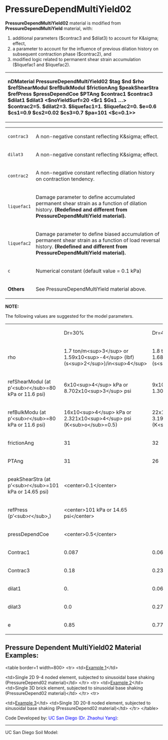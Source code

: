 # PressureDependMultiYield02

<p><strong>PressureDependMultiYield02</strong> material is modified from
<strong>PressureDependMultiYield</strong> material, with:</p>
<ol>
<li>additional parameters ($contrac3 and $dilat3) to account for
K&amp;sigma; effect,</li>
<li>a parameter to account for the influence of previous dilation
history on subsequent contraction phase ($contrac2), and</li>
<li>modified logic related to permanent shear strain accumulation
($liquefac1 and $liquefac2).</li>
</ol>
<table>
<tbody>
<tr class="odd">
<td><p><strong>nDMaterial PressureDependMultiYield02 $tag $nd $rho
$refShearModul $refBulkModul $frictionAng $peakShearStra $refPress
$pressDependCoe $PTAng $contrac1 $contrac3 $dilat1 $dilat3
&lt;$noYieldSurf=20 &lt;$r1 $Gs1 …&gt; $contrac2=5. $dilat2=3.
$liquefac1=1. $liquefac2=0. $e=0.6 $cs1=0.9 $cs2=0.02 $cs3=0.7 $pa=101
&lt;$c=0.1&gt;&gt;</strong></p></td>
</tr>
</tbody>
</table>
<table>
<tbody>
<tr class="odd">
<td><p><code class="parameter-table-variable">contrac3</code></p></td>
<td><p>A non-negative constant reflecting K&amp;sigma; effect.</p></td>
</tr>
<tr class="even">
<td><p><code class="parameter-table-variable">dilat3</code></p></td>
<td><p>A non-negative constant reflecting K&amp;sigma; effect.</p></td>
</tr>
<tr class="odd">
<td><p><code class="parameter-table-variable">contrac2</code></p></td>
<td><p>A non-negative constant reflecting dilation history on
contraction tendency.</p></td>
</tr>
<tr class="even">
<td><p><code class="parameter-table-variable">liquefac1</code></p></td>
<td><p>Damage parameter to define accumulated permanent shear strain as
a function of dilation history. <strong>(Redefined and different from
PressureDependMultiYield material).</strong></p></td>
</tr>
<tr class="odd">
<td><p><code class="parameter-table-variable">liquefac2</code></p></td>
<td><p>Damage parameter to define biased accumulation of permanent shear
strain as a function of load reversal history. <strong>(Redefined and
different from PressureDependMultiYield material).</strong></p></td>
</tr>
<tr class="even">
<td><code class="parameter-table-variable">c</code></td>
<td><p>Numerical constant (default value = 0.1 kPa)</p></td>
</tr>
<tr class="odd">
<td><p><strong>Others</strong></p></td>
<td><p>See PressureDependMultiYield material above.</p></td>
</tr>
</tbody>
</table>
<p><strong>NOTE:</strong></p>
<p>The following values are suggested for the model parameters.</p>
<table>
<tbody>
<tr class="odd">
<td></td>
<td><p>Dr=30%</p></td>
<td><p>Dr=40%</p></td>
<td><p>Dr=50%</p></td>
<td><p>Dr=60%</p></td>
<td><p>Dr=75%</p></td>
</tr>
<tr class="even">
<td><p>rho</p></td>
<td><p>1.7 ton/m&lt;sup&gt;3&lt;/sup&gt; or
1.59x10&lt;sup&gt;-4&lt;/sup&gt;
(lbf)(s&lt;sup&gt;2&lt;/sup&gt;)/in&lt;sup&gt;4&lt;/sup&gt;</p></td>
<td><p>1.8 ton/m&lt;sup&gt;3&lt;/sup&gt; or
1.685x10&lt;sup&gt;-4&lt;/sup&gt;
(lbf)(s&lt;sup&gt;2&lt;/sup&gt;)/in&lt;sup&gt;4&lt;/sup&gt;</p></td>
<td><p>1.9 ton/m&lt;sup&gt;3&lt;/sup&gt; or
1.778x10&lt;sup&gt;-4&lt;/sup&gt;
(lbf)(s&lt;sup&gt;2&lt;/sup&gt;)/in&lt;sup&gt;4&lt;/sup&gt;</p></td>
<td><p>2.0 ton/m&lt;sup&gt;3&lt;/sup&gt; or
1.872x10&lt;sup&gt;-4&lt;/sup&gt;
(lbf)(s&lt;sup&gt;2&lt;/sup&gt;)/in&lt;sup&gt;4&lt;/sup&gt;</p></td>
<td><p>2.1 ton/m&lt;sup&gt;3&lt;/sup&gt; or
1.965x10&lt;sup&gt;-4&lt;/sup&gt;
(lbf)(s&lt;sup&gt;2&lt;/sup&gt;)/in&lt;sup&gt;4&lt;/sup&gt;</p></td>
</tr>
<tr class="odd">
<td><p>refShearModul (at p’&lt;sub&gt;r&lt;/sub&gt;=80 kPa or 11.6
psi)</p></td>
<td><p>6x10&lt;sup&gt;4&lt;/sup&gt; kPa or
8.702x10&lt;sup&gt;3&lt;/sup&gt; psi</p></td>
<td><p>9x10&lt;sup&gt;4&lt;/sup&gt; kPa or
1.305x10&lt;sup&gt;4&lt;/sup&gt; psi</p></td>
<td><p>10x10&lt;sup&gt;4&lt;/sup&gt; kPa or
1.45x10&lt;sup&gt;4&lt;/sup&gt; psi</p></td>
<td><p>11x10&lt;sup&gt;4&lt;/sup&gt; kPa or
1.595x10&lt;sup&gt;4&lt;/sup&gt; psi</p></td>
<td><p>13x10&lt;sup&gt;4&lt;/sup&gt; kPa or
1.885x10&lt;sup&gt;4&lt;/sup&gt; psi</p></td>
</tr>
<tr class="even">
<td><p>refBulkModu (at p’&lt;sub&gt;r&lt;/sub&gt;=80 kPa or 11.6
psi)</p></td>
<td><p>16x10&lt;sup&gt;4&lt;/sup&gt; kPa or
2.321x10&lt;sup&gt;4&lt;/sup&gt; psi
(K&lt;sub&gt;o&lt;/sub&gt;=0.5)</p></td>
<td><p>22x10&lt;sup&gt;4&lt;/sup&gt; kPa or
3.191x10&lt;sup&gt;4&lt;/sup&gt; psi
(K&lt;sub&gt;o&lt;/sub&gt;=0.47)</p></td>
<td><p>23.3x10&lt;sup&gt;4&lt;/sup&gt; kPa or
3.379x10&lt;sup&gt;4&lt;/sup&gt; psi
(K&lt;sub&gt;o&lt;/sub&gt;=0.45)</p></td>
<td><p>24x10&lt;sup&gt;4&lt;/sup&gt; kPa or
3.481x10&lt;sup&gt;4&lt;/sup&gt; psi
(K&lt;sub&gt;o&lt;/sub&gt;=0.43)</p></td>
<td><p>26x10&lt;sup&gt;4&lt;/sup&gt; kPa or
3.771x10&lt;sup&gt;4&lt;/sup&gt; psi
(K&lt;sub&gt;o&lt;/sub&gt;=0.4)</p></td>
</tr>
<tr class="odd">
<td><p>frictionAng</p></td>
<td><p>31</p></td>
<td><p>32</p></td>
<td><p>33.5</p></td>
<td><p>35</p></td>
<td><p>36.5</p></td>
</tr>
<tr class="even">
<td><p>PTAng</p></td>
<td><p>31</p></td>
<td><p>26</p></td>
<td><p>25.5</p></td>
<td><p>26</p></td>
<td><p>26</p></td>
</tr>
<tr class="odd">
<td><p>peakShearStra (at p’&lt;sub&gt;r&lt;/sub&gt;=101 kPa or 14.65
psi)</p></td>
<td><p>&lt;center&gt;0.1&lt;/center&gt;</p></td>
<td></td>
<td></td>
<td></td>
<td></td>
</tr>
<tr class="even">
<td><p>refPress (p’&lt;sub&gt;r&lt;/sub&gt;,)</p></td>
<td><p>&lt;center&gt;101 kPa or 14.65 psi&lt;/center&gt;</p></td>
<td></td>
<td></td>
<td></td>
<td></td>
</tr>
<tr class="odd">
<td><p>pressDependCoe</p></td>
<td><p>&lt;center&gt;0.5&lt;/center&gt;</p></td>
<td></td>
<td></td>
<td></td>
<td></td>
</tr>
<tr class="even">
<td><p>Contrac1</p></td>
<td><p>0.087</p></td>
<td><p>0.067</p></td>
<td><p>0.045</p></td>
<td><p>0.028</p></td>
<td><p>0.013</p></td>
</tr>
<tr class="odd">
<td><p>Contrac3</p></td>
<td><p>0.18</p></td>
<td><p>0.23</p></td>
<td><p>0.15</p></td>
<td><p>0.05</p></td>
<td><p>0.0</p></td>
</tr>
<tr class="even">
<td><p>dilat1</p></td>
<td><p>0.</p></td>
<td><p>0.06</p></td>
<td><p>0.06</p></td>
<td><p>0.1</p></td>
<td><p>0.3</p></td>
</tr>
<tr class="odd">
<td><p>dilat3</p></td>
<td><p>0.0</p></td>
<td><p>0.27</p></td>
<td><p>0.15</p></td>
<td><p>0.05</p></td>
<td><p>0.0</p></td>
</tr>
<tr class="even">
<td><p>e</p></td>
<td><p>0.85</p></td>
<td><p>0.77</p></td>
<td><p>0.7</p></td>
<td><p>0.65</p></td>
<td><p>0.55</p></td>
</tr>
</tbody>
</table>
<h2
id="pressure_dependent_multiyield02_material_examples"><strong>Pressure
Dependent MultiYield02 Material Examples:</strong></h2>
<p>&lt;table border=1 width=800&gt; &lt;tr&gt; &lt;td&gt;<a
href="PressureDependMultiYield02-Example_1" title="wikilink">Example
1</a>&lt;/td&gt;</p>
<p>&lt;td&gt;Single 2D 9-4 noded element, subjected to sinusoidal base
shaking (PressureDepend02 material)&lt;/td&gt; &lt;/tr&gt; &lt;tr&gt;
&lt;td&gt;<a href="PressureDependMultiYield02-Example_2"
title="wikilink">Example 2</a>&lt;/td&gt; &lt;td&gt;Single 3D brick
element, subjected to sinusoidal base shaking (PressureDepend02
material)&lt;/td&gt; &lt;/tr&gt; &lt;tr&gt;</p>
<p>&lt;td&gt;<a href="PressureDependMultiYield02-Example_3"
title="wikilink">Example 3</a>&lt;/td&gt; &lt;td&gt;Single 3D 20-8 noded
element, subjected to sinusoidal base shaking (PressureDepend02
material)&lt;/td&gt; &lt;/tr&gt; &lt;/table&gt;</p>
<p>Code Developed by: <span style="color:blue"> UC San Diego (Dr.
Zhaohui Yang)</span>:</p>
<hr />
<p>UC San Diego Soil Model: </p>
